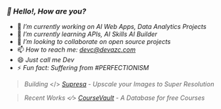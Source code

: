 ### *🍊 Hello!, How are you?*

- 🔭 *I’m currently working on AI Web Apps, Data Analytics Projects*
- 🌱 *I’m currently learning APIs, AI Skills AI Builder*
- 👯 *I’m looking to collaborate on open source projects*
- 📫 *How to reach me: devc@devazc.com*
- 😄 *Just call me Dev*
- ⚡ *Fun fact: Suffering from #PERFECTIONISM*

> *Building* </> *[Supresa](http://www.supresa.site)* - *Upscale your Images to Super Resolution*

> *Recent Works <⁄> *[CourseVault](coursevault.super.site)* - A Database for free Courses*
